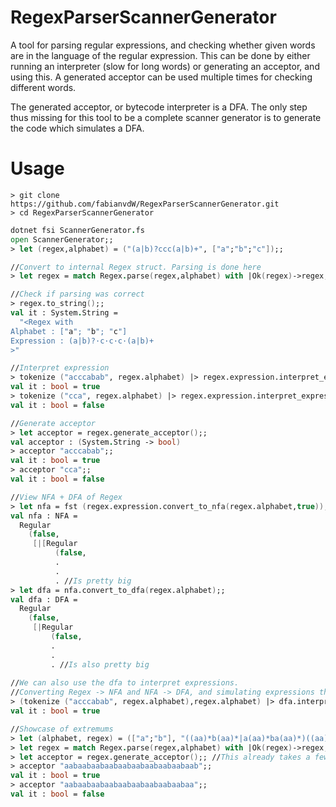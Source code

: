# RegexParserScannerGenerator

A tool for parsing regular expressions, and checking whether given words are in the language of the regular expression. This can be done by either running an interpreter (slow for long words) or generating an acceptor, and using this. A generated acceptor can be used multiple times for checking different words.

The generated acceptor, or bytecode interpreter is a DFA. The only step thus missing for this tool to be a complete scanner generator is to generate the code which simulates a DFA.

# Usage
```
> git clone https://github.com/fabianvdW/RegexParserScannerGenerator.git
> cd RegexParserScannerGenerator
```
```FSharp
dotnet fsi ScannerGenerator.fs
open ScannerGenerator;;
> let (regex,alphabet) = ("(a|b)?ccc(a|b)+", ["a";"b";"c"]);;

//Convert to internal Regex struct. Parsing is done here
> let regex = match Regex.parse(regex,alphabet) with |Ok(regex)->regex;;

//Check if parsing was correct
> regex.to_string();;
val it : System.String =
  "<Regex with
Alphabet : ["a"; "b"; "c"]
Expression : (a|b)?·c·c·c·(a|b)+
>"

//Interpret expression
> tokenize ("acccabab", regex.alphabet) |> regex.expression.interpret_expression;;
val it : bool = true
> tokenize ("cca", regex.alphabet) |> regex.expression.interpret_expression;;
val it : bool = false

//Generate acceptor
> let acceptor = regex.generate_acceptor();;
val acceptor : (System.String -> bool)
> acceptor "acccabab";;
val it : bool = true
> acceptor "cca";;
val it : bool = false

//View NFA + DFA of Regex
> let nfa = fst (regex.expression.convert_to_nfa(regex.alphabet,true));;
val nfa : NFA =
  Regular
    (false,
     [|[Regular
          (false,
          .
          .
          . //Is pretty big
> let dfa = nfa.convert_to_dfa(regex.alphabet);;
val dfa : DFA =
  Regular
    (false,
     [|Regular
         (false,
         .
         .
         . //Is also pretty big
         
//We can also use the dfa to interpret expressions.
//Converting Regex -> NFA and NFA -> DFA, and simulating expressions there, is exactly the same as generate_acceptor()
> (tokenize ("acccabab", regex.alphabet),regex.alphabet) |> dfa.interpreter_expression;;
val it : bool = true

//Showcase of extremums
> let (alphabet, regex) = (["a";"b"], "((aa)*b(aa)*|a(aa)*ba(aa)*)((aa)*b(aa)*b(aa)*|(aa)*ba(aa)*ba(aa)*|a(aa)*b(aa)*ba(aa)*|a(aa)*ba(aa)*b(aa)*)*((aa)*b(aa)*|a(aa)*ba(aa)*)((aa)*b(aa)*b(aa)*|(aa)*ba(aa)*ba(aa)*|a(aa)*b(aa)*ba(aa)*|a(aa)*ba(aa)*b(aa)*)*((aa)*b(aa)*|a(aa)*ba(aa)*)((aa)*b(aa)*b(aa)*|(aa)*ba(aa)*ba(aa)*|a(aa)*b(aa)*ba(aa)*|a(aa)*ba(aa)*b(aa)*)*((aa)*b(aa)*|a(aa)*ba(aa)*)((aa)*b(aa)*b(aa)*|(aa)*ba(aa)*ba(aa)*|a(aa)*b(aa)*ba(aa)*|a(aa)*ba(aa)*b(aa)*)*((aa)*b(aa)*|a(aa)*ba(aa)*)((aa)*b(aa)*b(aa)*|(aa)*ba(aa)*ba(aa)*|a(aa)*b(aa)*ba(aa)*|a(aa)*ba(aa)*b(aa)*)*((aa)*b(aa)*|a(aa)*ba(aa)*)((aa)*b(aa)*b(aa)*|(aa)*ba(aa)*ba(aa)*|a(aa)*b(aa)*ba(aa)*|a(aa)*ba(aa)*b(aa)*)*((aa)*b(aa)*|a(aa)*ba(aa)*)((aa)*b(aa)*b(aa)*|(aa)*ba(aa)*ba(aa)*|a(aa)*b(aa)*ba(aa)*|a(aa)*ba(aa)*b(aa)*)*((aa)*b(aa)*|a(aa)*ba(aa)*)((aa)*b(aa)*b(aa)*|(aa)*ba(aa)*ba(aa)*|a(aa)*b(aa)*ba(aa)*|a(aa)*ba(aa)*b(aa)*)*((aa)*b(aa)*|a(aa)*ba(aa)*)((aa)*b(aa)*b(aa)*|(aa)*ba(aa)*ba(aa)*|a(aa)*b(aa)*ba(aa)*|a(aa)*ba(aa)*b(aa)*)*((aa)*b(aa)*|a(aa)*ba(aa)*)((aa)*b(aa)*b(aa)*|(aa)*ba(aa)*ba(aa)*|a(aa)*b(aa)*ba(aa)*|a(aa)*ba(aa)*b(aa)*)*");;
> let regex = match Regex.parse(regex,alphabet) with |Ok(regex)->regex;;
> let acceptor = regex.generate_acceptor();; //This already takes a few seconds. But looking at the expression, this is okay.
> acceptor "aabaabaabaabaabaabaabaabaabaab";;
val it : bool = true
> acceptor "aabaabaabaabaabaabaabaabaabaa";;
val it : bool = false
```

